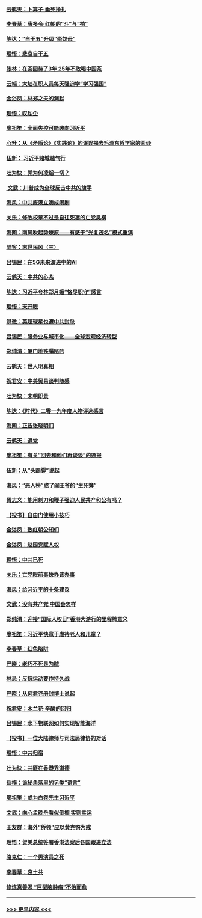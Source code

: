 #### [云鹤天：卜算子‧垂死挣扎](../pages/nsc993/n11739956.md?t=12241255) 
#### [李春草：唐多令‧红朝的“斗”与“拍”](../pages/nsc993/n11739830.md?t=12241255) 
#### [陈达：“自干五”升级“牵妨母”](../pages/nsc993/n11739724.md?t=12241255) 
#### [理悟：悲哀自干五](../pages/nsc993/n11739547.md?t=12241255) 
#### [张林：在茶园待了3年 25年不敢喝中国茶](../pages/nsc993/n11739240.md?t=12241255) 
#### [云端：大陆在职人员每天强迫学“学习强国”](../pages/nsc993/n11738735.md?t=12241255) 
#### [金浴凤：林郑之夫的渊默](../pages/nsc993/n11737735.md?t=12241255) 
#### [理悟：叹私企](../pages/nsc993/n11737715.md?t=12241255) 
#### [廖祖笙：全面失控可能袭向习近平](../pages/nsc993/n11737704.md?t=12241255) 
#### [心升：从《矛盾论》《实践论》的谬误揭去毛泽东哲学家的面纱](../pages/nsc993/n11736962.md?t=12241255) 
#### [伍新： 习近平赌城赌气行](../pages/nsc993/n11736929.md?t=12241255) 
#### [吐为快：党为何凌蹈一切？](../pages/nsc993/n11736915.md?t=12241255) 
#### [ 文武：川普成为全球反击中共的旗手](../pages/nsc993/n11736882.md?t=12241255) 
#### [海风：中共废港立澳成闹剧](../pages/nsc993/n11735857.md?t=12241255) 
#### [关乐：修改校章不过是自往死凑的亡党臭棋](../pages/nsc993/n11735097.md?t=12241255) 
#### [海网：南风吹起势燎原——有感于“光复茂名”模式重演](../pages/nsc993/n11732308.md?t=12241255) 
#### [陆客：末世民风（三）](../pages/nsc993/n11732211.md?t=12241255) 
#### [吕锡民：在5G未来演进中的AI](../pages/nsc993/n11730010.md?t=12241255) 
#### [云鹤天：中共的心态](../pages/nsc993/n11729906.md?t=12241255) 
#### [陈达：习近平夸林郑月娥“恪尽职守”感言](../pages/nsc993/n11729881.md?t=12241255) 
#### [理悟：天开眼](../pages/nsc993/n11729699.md?t=12241255) 
#### [洪微：英超球星也遭中共封杀](../pages/nsc993/n11727243.md?t=12241255) 
#### [吕锡民：服务业与城市化——全球宏观经济转型](../pages/nsc993/n11725845.md?t=12241255) 
#### [郑纯清：厦门地铁塌陷吟](../pages/nsc993/n11725813.md?t=12241255) 
#### [云鹤天：世人明真相](../pages/nsc993/n11725621.md?t=12241255) 
#### [祝君安：中美贸易谈判随感](../pages/nsc993/n11725609.md?t=12241255) 
#### [吐为快：末朝即景](../pages/nsc993/n11723365.md?t=12241255) 
#### [陈达：《时代》二零一九年度人物评选感言](../pages/nsc993/n11723337.md?t=12241255) 
#### [海网：正告张晓明们](../pages/nsc993/n11723228.md?t=12241255) 
#### [云鹤天：退党](../pages/nsc993/n11723056.md?t=12241255) 
#### [廖祖笙：有关“回去和他们再谈谈”的通报](../pages/nsc993/n11722442.md?t=12241255) 
#### [伍新：从“头踢脚”说起](../pages/nsc993/n11722429.md?t=12241255) 
#### [海风：“恶人榜”成了阎王爷的“生死簿”](../pages/nsc993/n11722272.md?t=12241255) 
#### [胥志义：能用剌刀和鞭子强迫人民共产和公有吗？](../pages/nsc993/n11720569.md?t=12241255) 
#### [【投书】自由门使用小技巧](../pages/nsc993/n11720180.md?t=12241255) 
#### [金浴凤：致红朝公知们](../pages/nsc993/n11720563.md?t=12241255) 
#### [金浴凤：赵国党赋人权](../pages/nsc993/n11720533.md?t=12241255) 
#### [理悟：中共已死](../pages/nsc993/n11720233.md?t=12241255) 
#### [关乐：亡党眼前事快办该办事](../pages/nsc993/n11719160.md?t=12241255) 
#### [海风：给习近平的十条建议](../pages/nsc993/n11717616.md?t=12241255) 
#### [文武：没有共产党 中国会怎样](../pages/nsc993/n11717584.md?t=12241255) 
#### [郑纯清：迎接“国际人权日”香港大游行的里程牌意义](../pages/nsc993/n11717417.md?t=12241255) 
#### [廖祖笙：习近平快意于虐待老人和儿童？](../pages/nsc993/n11715313.md?t=12241255) 
#### [李春草：红色陷阱](../pages/nsc993/n11715029.md?t=12241255) 
#### [严晓：老朽不死是为贼](../pages/nsc993/n11712910.md?t=12241255) 
#### [林忌：反抗运动要作持久战](../pages/nsc993/n11712623.md?t=12241255) 
#### [严晓：从何君尧册封博士说起](../pages/nsc993/n11712465.md?t=12241255) 
#### [祝君安：木兰花·辛酸的回归](../pages/nsc993/n11712381.md?t=12241255) 
#### [吕锡民：水下物联网如何实现智能海洋](../pages/nsc993/n11711158.md?t=12241255) 
#### [【投书】一位大陆律师与司法局律协的对话](../pages/nsc993/n11709675.md?t=12241255) 
#### [理悟：中共归宿](../pages/nsc993/n11710059.md?t=12241255) 
#### [吐为快：共匪在香港秀道德](../pages/nsc993/n11709979.md?t=12241255) 
#### [岳横：诡秘角落里的另类“语言”](../pages/nsc993/n11709792.md?t=12241255) 
#### [廖祖笙：或为白卷先生习近平](../pages/nsc993/n11708330.md?t=12241255) 
#### [文武：向心孟晚舟看似倒楣 实则幸运](../pages/nsc993/n11708236.md?t=12241255) 
#### [王友群：海外“侨领”应以黄克锵为戒](../pages/nsc993/n11706176.md?t=12241255) 
#### [理悟：贺美总统签署香港法案后各国跟进立法](../pages/nsc993/n11706853.md?t=12241255) 
#### [骆克仁：一个男演员之死](../pages/nsc993/n11706677.md?t=12241255) 
#### [李春草：哀土共](../pages/nsc993/n11706255.md?t=12241255) 
#### [修炼真善忍 “巨型脑肿瘤”不治而愈](../pages/nsc993/n11705340.md?t=12241255) 

----
#### [ >>> 更早内容 <<< ](../indexes/nsc993-earlier.md)
